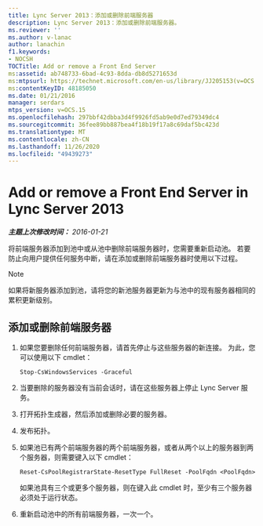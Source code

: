 ```yaml
---
title: Lync Server 2013：添加或删除前端服务器
description: Lync Server 2013：添加或删除前端服务器。
ms.reviewer: ''
ms.author: v-lanac
author: lanachin
f1.keywords:
- NOCSH
TOCTitle: Add or remove a Front End Server
ms:assetid: ab748733-6bad-4c93-8dda-db8d5271653d
ms:mtpsurl: https://technet.microsoft.com/en-us/library/JJ205153(v=OCS.15)
ms:contentKeyID: 48185050
ms.date: 01/21/2016
manager: serdars
mtps_version: v=OCS.15
ms.openlocfilehash: 297bbf42dbba3d4f9926fd5ab9e0d7ed79349dc4
ms.sourcegitcommit: 36fee89bb887bea4f18b19f17a8c69daf5bc423d
ms.translationtype: MT
ms.contentlocale: zh-CN
ms.lasthandoff: 11/26/2020
ms.locfileid: "49439273"
---
```

# <a name="add-or-remove-a-front-end-server-in-lync-server-2013"></a>Add or remove a Front End Server in Lync Server 2013

<div data-xmlns="http://www.w3.org/1999/xhtml">

<div class="topic" data-xmlns="http://www.w3.org/1999/xhtml" data-msxsl="urn:schemas-microsoft-com:xslt" data-cs="https://msdn.microsoft.com/">

<div data-asp="https://msdn2.microsoft.com/asp">



</div>

<div id="mainSection">

<div id="mainBody">

<span> </span>

_**主题上次修改时间：** 2016-01-21_

将前端服务器添加到池中或从池中删除前端服务器时，您需要重新启动池。 若要防止向用户提供任何服务中断，请在添加或删除前端服务器时使用以下过程。

<div>


> [!NOTE]  
> 如果将新服务器添加到池，请将您的新池服务器更新为与池中的现有服务器相同的累积更新级别。



</div>

<div>

## <a name="to-add-or-remove-front-end-servers"></a>添加或删除前端服务器

1.  如果您要删除任何前端服务器，请首先停止与这些服务器的新连接。 为此，您可以使用以下 cmdlet：
    
        Stop-CsWindowsServices -Graceful

2.  当要删除的服务器没有当前会话时，请在这些服务器上停止 Lync Server 服务。

3.  打开拓扑生成器，然后添加或删除必要的服务器。

4.  发布拓扑。

5.  如果池已有两个前端服务器的两个前端服务器，或者从两个以上的服务器到两个服务器，则需要键入以下 cmdlet：
    
        Reset-CsPoolRegistrarState-ResetType FullReset -PoolFqdn <PoolFqdn>
    
    如果池具有三个或更多个服务器，则在键入此 cmdlet 时，至少有三个服务器必须处于运行状态。

6.  重新启动池中的所有前端服务器，一次一个。

</div>

</div>

<span> </span>

</div>

</div>

</div>

